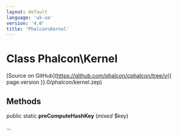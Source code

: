 ```yaml
---
layout: default
language: 'uk-ua'
version: '4.0'
title: 'Phalcon\Kernel'
---
```

# Class **Phalcon\Kernel**

[Source on GitHub](https://github.com/phalcon/cphalcon/tree/v{{ page.version }}.0/phalcon/kernel.zep)

## Methods

public static **preComputeHashKey** (*mixed* $key)

...